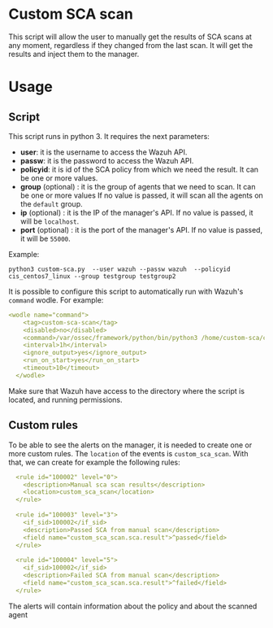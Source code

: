 # Custom SCA scan
This script will allow the user to manually get the results of SCA scans at any moment, regardless if they changed from the last scan. It will get the results and inject them to the manager.

# Usage
## Script
This script runs in python 3. It requires the next parameters:
- **user**: it is the username to access the Wazuh API.
- **passw**: it is the password to access the Wazuh API.
- **policyid**: it is id of the SCA policy from which we need the result. It can be one or more values.
- **group** (optional) : it is the group of agents that we need to scan. It can be one or more values If no value is passed, it will scan all the agents on the `default` group.
- **ip** (optional) : it is the IP of the manager's API. If no value is passed, it will be `localhost`.
- **port** (optional) : it is the port of the manager's API. If no value is passed, it will be `55000`.

Example:
```
python3 custom-sca.py  --user wazuh --passw wazuh  --policyid cis_centos7_linux --group testgroup testgroup2
```

It is possible to configure this script to automatically run with Wazuh's `command` wodle. For example: 
```yaml
<wodle name="command">
    <tag>custom-sca-scan</tag>
    <disabled>no</disabled>
    <command>/var/ossec/framework/python/bin/python3 /home/custom-sca/custom-sca.py --user wazuh --passw wazuh  --policyid cis_centos7_linux --group testgroup testgroup2</command>
    <interval>1h</interval>
    <ignore_output>yes</ignore_output>
    <run_on_start>yes</run_on_start>
    <timeout>10</timeout>
  </wodle>
```
Make sure that Wazuh have access to the directory where the script is located, and running permissions.

## Custom rules
To be able to see the alerts on the manager, it is needed to create one or more custom rules.  The `location` of the events is `custom_sca_scan`. With that, we can create for example the following rules:
```yaml
  <rule id="100002" level="0">
    <description>Manual sca scan results</description>
    <location>custom_sca_scan</location>
  </rule>
  
  <rule id="100003" level="3">
    <if_sid>100002</if_sid>
    <description>Passed SCA from manual scan</description>
    <field name="custom_sca_scan.sca.result">^passed</field>
  </rule>
  
  <rule id="100004" level="5">
    <if_sid>100002</if_sid>
    <description>Failed SCA from manual scan</description>
    <field name="custom_sca_scan.sca.result">^failed</field>
  </rule>
```

The alerts will contain information about the policy and about the scanned agent
